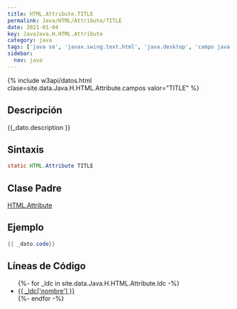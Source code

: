 ```yaml
---
title: HTML.Attribute.TITLE
permalink: Java/HTML/Attribute/TITLE
date: 2021-01-04
key: JavaJava.H.HTML.Attribute
category: java
tags: ['java se', 'javax.swing.text.html', 'java.desktop', 'campo java', 'Java 1.0']
sidebar: 
  nav: java
---
```


{% include w3api/datos.html clase=site.data.Java.H.HTML.Attribute.campos valor="TITLE" %}

## Descripción
{{_dato.description }}

## Sintaxis
~~~java
static HTML.Attribute TITLE
~~~

## Clase Padre
[HTML.Attribute](/Java/HTML/Attribute/)

## Ejemplo
~~~java
{{ _dato.code}}
~~~

## Líneas de Código
<ul>
{%- for _ldc in site.data.Java.H.HTML.Attribute.ldc -%}
   <li>
       <a href="{{_ldc['url'] }}">{{ _ldc['nombre'] }}</a>
   </li>
{%- endfor -%}
</ul>
